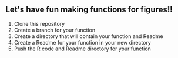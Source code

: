 ## Let's have fun making functions for figures!!

1. Clone this repository
2. Create a branch for your function
3. Create a directory that will contain your function and Readme
4. Create a Readme for your function in your new directory
5. Push the R code and Readme directory for your function
